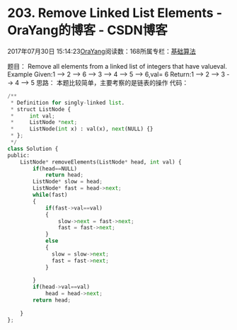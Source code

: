 
# 203. Remove Linked List Elements - OraYang的博客 - CSDN博客

2017年07月30日 15:14:23[OraYang](https://me.csdn.net/u010665216)阅读数：168所属专栏：[基础算法](https://blog.csdn.net/column/details/16604.html)



题目：
Remove all elements from a linked list of integers that have valueval.
Example
Given:1 --> 2 --> 6 --> 3 --> 4 --> 5 --> 6,val= 6
Return:1 --> 2 --> 3 --> 4 --> 5
思路：
本题比较简单，主要考察的是链表的操作
代码：

```python
/**
 * Definition for singly-linked list.
 * struct ListNode {
 *     int val;
 *     ListNode *next;
 *     ListNode(int x) : val(x), next(NULL) {}
 * };
 */
class Solution {
public:
    ListNode* removeElements(ListNode* head, int val) {
        if(head==NULL)
            return head;
        ListNode* slow = head;
        ListNode* fast = head->next;
        while(fast)
        {
            if(fast->val==val)
            {
                slow->next = fast->next;
                fast = fast->next;
            }
            else
            {
              slow = slow->next;
              fast = fast->next;  
            }
            
        }
        if(head->val==val)
            head = head->next;
        return head;
        
    }
};
```


